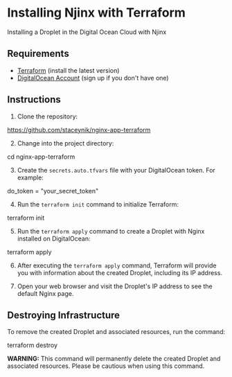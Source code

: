  # Installing Njinx with Terraform

Installing a Droplet in the Digital Ocean Cloud with Njinx

## Requirements

- [Terraform](https://www.terraform.io/downloads.html) (install the latest version)
- [DigitalOcean Account](https://www.digitalocean.com/) (sign up if you don't have one)

## Instructions

1. Clone the repository:

https://github.com/staceynik/nginx-app-terraform

2. Change into the project directory:

cd nginx-app-terraform

3. Create the `secrets.auto.tfvars` file with your DigitalOcean token. For example:

do_token = "your_secret_token"

4. Run the `terraform init` command to initialize Terraform:

terraform init

5. Run the `terraform apply` command to create a Droplet with Nginx installed on DigitalOcean:

terraform apply


6. After executing the `terraform apply` command, Terraform will provide you with information about the created Droplet, including its IP address.

7. Open your web browser and visit the Droplet's IP address to see the default Nginx page.

## Destroying Infrastructure

To remove the created Droplet and associated resources, run the command:

terraform destroy


**WARNING:** This command will permanently delete the created Droplet and associated resources. Please be cautious when using this command.
